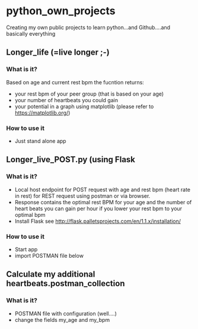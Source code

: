# python_own_projects
Creating my own public projects to learn python...and Github....and basically everything

## Longer_life  (=live longer ;-)
### What is it?
Based on age and current rest bpm the fucntion returns:
- your rest bpm of your peer group (that is based on your age)
- your number of heartbeats you could gain
- your potential in a graph using matplotlib (please refer to https://matplotlib.org/)
### How to use it
- Just stand alone app 




## Longer_live_POST.py (using Flask
### What is it?
- Local host endpoint for POST request with age and rest bpm (heart rate in rest) for REST request using postman or via browser.
- Response contains the optimal  rest BPM for your age and the number of heart beats you can gain per hour if you lower your rest bpm to your optimal bpm
- Install Flask see http://flask.palletsprojects.com/en/1.1.x/installation/

### How to use it
- Start app 
- import POSTMAN file below


## Calculate my additional heartbeats.postman_collection
### What is it?
- POSTMAN file with configuration (well....)
- change the fields my_age and my_bpm
